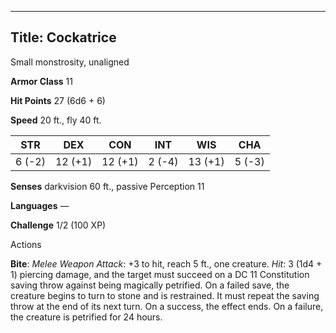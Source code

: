 -------------------------
Title: Cockatrice
-------------------------


Small monstrosity, unaligned

**Armor Class** 11

**Hit Points** 27 (6d6 + 6)

**Speed** 20 ft., fly 40 ft.

  STR    | DEX     | CON     | INT     | WIS     | CHA
  --------|---------|---------|--------|---------|--------
  | 6 (-2)   | 12 (+1)   | 12 (+1)   | 2 (-4)   | 13 (+1)   | 5 (-3)

**Senses** darkvision 60 ft., passive Perception 11

**Languages** —

**Challenge** 1/2 (100 XP)


Actions

**Bite**: *Melee Weapon Attack*: +3 to hit, reach 5 ft.,
    one creature. *Hit*: 3 (1d4 + 1) piercing damage, and the target
    must succeed on a DC 11 Constitution saving throw against being
    magically petrified. On a failed save, the creature begins to turn
    to stone and is restrained. It must repeat the saving throw at the
    end of its next turn. On a success, the effect ends. On a failure,
    the creature is petrified for 24 hours.


